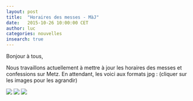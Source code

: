 ```yaml
---
layout: post
title:  "Horaires des messes - MàJ"
date:   2015-10-26 10:00:00 CET
author: luc
categories: nouvelles
insearch: true
---
```


Bonjour à tous,

Nous travaillons actuellement à mettre à jour les horaires des messes et confessions sur Metz. En attendant, les voici aux formats jpg : (cliquer sur les images pour les agrandir)

<img class="intense" src="{{ site.baseurl }}/img/201510/confessions_metz.jpg" />
<img class="intense" src="{{ site.baseurl }}/img/201510/messes_cathedrale.jpg" />
<img class="intense" src="{{ site.baseurl }}/img/201510/messes_metz.jpg" />
